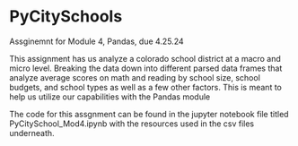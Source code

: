 # PyCitySchools
Assginemnt for Module 4, Pandas, due 4.25.24


This assignment has us analyze a colorado school district at a macro and micro level. Breaking the data down into different parsed data frames that analyze average scores on math and reading 
by school size, school budgets, and school types as well as a few other factors. This is meant to help us utilize our capabilities with the Pandas module


The code for this assgnment can be found in the jupyter notebook file titled PyCitySchool_Mod4.ipynb with the resources used in the csv files underneath. 
